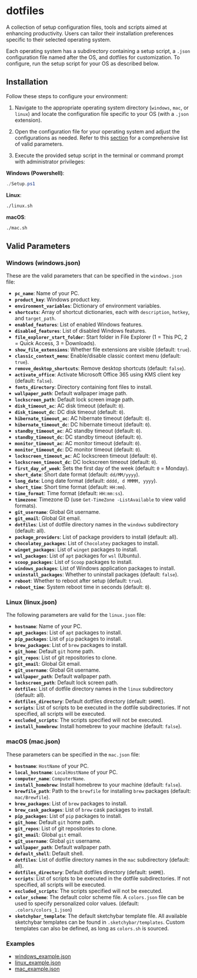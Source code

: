 # dotfiles

A collection of setup configuration files, tools and scripts aimed at enhancing productivity. Users can tailor their installation preferences specific to their selected operating system.

Each operating system has a subdirectory containing a setup script, a `.json` configuration file named after the OS, and dotfiles for customization. To configure, run the setup script for your OS as described below.

## Installation

Follow these steps to configure your environment:

1. Navigate to the appropriate operating system directory (`windows`, `mac`, or `linux`) and locate the configuration file specific to your OS (with a `.json` extension).

2. Open the configuration file for your operating system and adjust the configurations as needed. Refer to this [section](#valid-parameters) for a comprehensive list of valid parameters.

3. Execute the provided setup script in the terminal or command prompt with administrator privileges:

**Windows (Powershell)**:

```powershell
./Setup.ps1
```

**Linux**:

```bash
./linux.sh
```

**macOS**:

```bash
./mac.sh
```

## Valid Parameters

### Windows (windows.json)

These are the valid parameters that can be specified in the `windows.json` file:

- **`pc_name`**: Name of your PC.
- **`product_key`**: Windows product key.
- **`environment_variables`**: Dictionary of environment variables.
- **`shortcuts`**: Array of shortcut dictionaries, each with `description`, `hotkey`, and `target_path`.
- **`enabled_features`**: List of enabled Windows features.
- **`disabled_features`**: List of disabled Windows features.
- **`file_explorer_start_folder`**: Start folder in File Explorer (1 = This PC, 2 = Quick Access, 3 = Downloads).
- **`show_file_extensions`**: Whether file extensions are visible (default: `true`).
- **`classic_context_menu`**: Enable/disable classic context menu (default: `true`).
- **`remove_desktop_shortcuts`**: Remove desktop shortcuts (default: `false`).
- **`activate_office`**: Activate Microsoft Office 365 using KMS client key (default: `false`).
- **`fonts_directory`**: Directory containing font files to install.
- **`wallpaper_path`**: Default wallpaper image path.
- **`lockscreen_path`**: Default lock screen image path.
- **`disk_timeout_ac`**: AC disk timeout (default: `0`).
- **`disk_timeout_dc`**: DC disk timeout (default: `0`).
- **`hibernate_timeout_ac`**: AC hibernate timeout (default: `0`).
- **`hibernate_timeout_dc`**: DC hibernate timeout (default: `0`).
- **`standby_timeout_ac`**: AC standby timeout (default: `0`).
- **`standby_timeout_dc`**: DC standby timeout (default: `0`).
- **`monitor_timeout_ac`**: AC monitor timeout (default: `0`).
- **`monitor_timeout_dc`**: DC monitor timeout (default: `0`).
- **`lockscreen_timeout_ac`**: AC lockscreen timeout (default: `0`).
- **`lockscreen_timeout_dc`**: DC lockscreen timeout (default: `0`).
- **`first_day_of_week`**: Sets the first day of the week (default: `0` = Monday).
- **`short_date`**: Short date format (default: `dd/MM/yyyy`).
- **`long_date`**: Long date format (default: `dddd, d MMMM, yyyy`).
- **`short_time`**: Short time format (default: `HH:mm`).
- **`time_format`**: Time format (default: `HH:mm:ss`).
- **`timezone`**: Timezone ID (use `Get-TimeZone -ListAvailable` to view valid formats).
- **`git_username`**: Global Git username.
- **`git_email`**: Global Git email.
- **`dotfiles`**: List of dotfile directory names in the `windows` subdirectory (default: all).
- **`package_providers`**: List of package providers to install (default: all).
- **`chocolatey_packages`**: List of `Chocolatey` packages to install.
- **`winget_packages`**: List of `winget` packages to install.
- **`wsl_packages`**: List of `apt` packages for `wsl` (Ubuntu).
- **`scoop_packages`**: List of `Scoop` packages to install.
- **`windows_packages`**: List of Windows application packages to install.
- **`uninstall_packages`**: Whether to uninstall packages (default: `false`).
- **`reboot`**: Whether to reboot after setup (default: `true`).
- **`reboot_time`**: System reboot time in seconds (default: `0`).

### Linux (linux.json)

The following parameters are valid for the `linux.json` file:

- **`hostname`**: Name of your PC.
- **`apt_packages`**: List of `apt` packages to install.
- **`pip_packages`**: List of `pip` packages to install.
- **`brew_packages`**: List of `brew` packages to install.
- **`git_home`**: Default `git` home path.
- **`git_repos`**: List of git repositories to clone.
- **`git_email`**: Global Git email.
- **`git_username`**: Global Git username.
- **`wallpaper_path`**: Default wallpaper path.
- **`lockscreen_path`**: Default lock screen path.
- **`dotfiles`**: List of dotfile directory names in the `linux` subdirectory (default: all).
- **`dotfiles_directory`**: Default dotfiles directory (default: `$HOME`).
- **`scripts`**: List of scripts to be executed in the dotfile subdirectories. If not specified, all scripts will be executed.
- **`excluded_scripts`**: The scripts specified will not be executed.
- **`install_homebrew`**: Install homebrew to your machine (default: `false`).

### macOS (mac.json)

These parameters can be specified in the `mac.json` file:

- **`hostname`**: `HostName` of your PC.
- **`local_hostname`**: `LocalHostName` of your PC.
- **`computer_name`**: `ComputerName`.
- **`install_homebrew`**: Install homebrew to your machine (default: `false`).
- **`brewfile_path`**: Path to the `brewfile` for installing `brew` packages (default: `mac/Brewfile`).
- **`brew_packages`**: List of `brew` packages to install.
- **`brew_cask_packages`**: List of `brew` cask packages to install.
- **`pip_packages`**: List of `pip` packages to install.
- **`git_home`**: Default `git` home path.
- **`git_repos`**: List of git repositories to clone.
- **`git_email`**: Global `git` email.
- **`git_username`**: Global `git` username.
- **`wallpaper_path`**: Default wallpaper path.
- **`default_shell`**: Default shell.
- **`dotfiles`**: List of dotfile directory names in the `mac` subdirectory (default: all).
- **`dotfiles_directory`**: Default dotfiles directory (default: `$HOME`).
- **`scripts`**: List of scripts to be executed in the dotfile subdirectories. If not specified, all scripts will be executed.
- **`excluded_scripts`**: The scripts specified will not be executed.
- **`color_scheme`**: The default color scheme file. A `colors.json` file can be used to specify personalized color values. (default: `.colors/colors_1.json`)
- **`sketchybar_template`**: The default sketchybar template file. All available sketchybar templates can be found in `.sketchybar/templates`. Custom templates can also be defined, as long as `colors.sh` is sourced.

### Examples

- [windows_example.json](https://github.com/soIipsist/dotfiles/blob/main/examples/windows_example.json)
- [linux_example.json](https://github.com/soIipsist/dotfiles/blob/main/examples/linux_example.json)
- [mac_example.json](https://github.com/soIipsist/dotfiles/blob/main/examples/mac_example.json)
